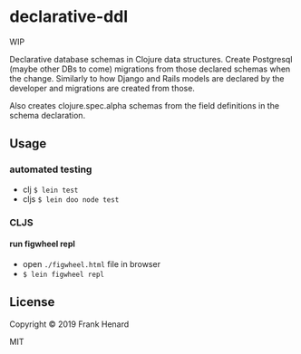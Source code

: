 # declarative-ddl

WIP

Declarative database schemas in Clojure data structures.  Create Postgresql (maybe other DBs to come) migrations from those declared schemas when the change.  Similarly to how Django and Rails models are declared by the developer and migrations are created from those.

Also creates clojure.spec.alpha schemas from the field definitions in the schema declaration.

## Usage

### automated testing

- clj `$ lein test`
- cljs `$ lein doo node test`

### CLJS

#### run figwheel repl

- open `./figwheel.html` file in browser
- `$ lein figwheel repl`

## License

Copyright © 2019 Frank Henard

MIT
